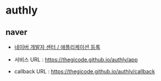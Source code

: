 # authly

## naver

-   [네이버 개발자 센터 / 애플리케이션 등록](https://developers.naver.com/apps/#/register)

-   서비스 URL : https://thegicode.github.io/authly/app
-   callback URL : https://thegicode.github.io/authly/callback
